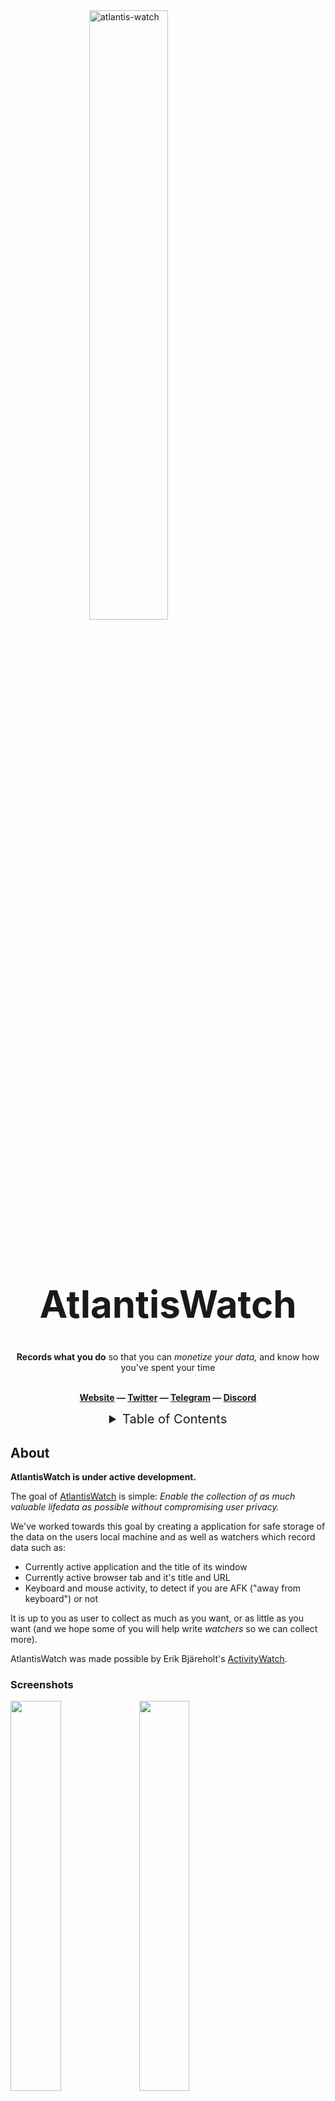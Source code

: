 <img title="atlantis-watch" style="display: block; margin-left: auto; margin-right: auto; width: 50%;" src="https://atlantisstream.io/images/atlantis-logo.png">
<h1 align="center" style="font-size:60px;"> AtlantisWatch</h1>

<p align="center">
  <b>Records what you do</b> so that you can <i>monetize your data,</i> and know how you've spent your time</i>
</p>

<p align="center">

  <br>

  <b>
    <a href="https://atlantisstream.iot/">Website</a>
    — <a href="https://twitter.com/atlantisstream">Twitter</a>
    — <a href="https://t.me/atlantisstreams">Telegram</a>
    — <a href="https://github.com/ActivityWatch/activitywatch/releases">Discord</a>
  </b>
</p>


<details>
 <summary align="center" style="font-size:20px;">Table of Contents</summary>

 * [About](#about)
    * [Screenshots](#screenshots)
    * [Features](#features)
    * [Installation &amp; Usage](#installation--usage)
 * [About this repository](#about-this-repository)
    * [Server](#server)
    * [Watchers](#watchers)
    * [Libraries](#libraries)
 * [Contributing](#contributing)
 * [Questions](#questions)
</details>

## About
**AtlantisWatch is under active development.**

The goal of [AtlantisWatch](htttps://www.atlantisstream.io) is simple: *Enable the collection of as much valuable lifedata as possible without compromising user privacy.*

We've worked towards this goal by creating a application for safe storage of the data on the users local machine and as well as watchers which record data such as:

 - Currently active application and the title of its window
 - Currently active browser tab and it's title and URL
 - Keyboard and mouse activity, to detect if you are AFK ("away from keyboard") or not

It is up to you as user to collect as much as you want, or as little as you want (and we hope some of you will help write *watchers* so we can collect more).

AtlantisWatch was made possible by Erik Bjäreholt's [ActivityWatch](https://github.com/ActivityWatch/activitywatch).

### Screenshots

<span><img src="https://activitywatch.net/img/screenshot-v0.9.3-activity.png"   width="40%"></span>
<span><img src="https://activitywatch.net/img/screenshot-v0.8.0b9-timeline.png" width="40%"></span>


## Installation & Usage

Announcement coming soon, stay tuned on our social channels.

## Features

 - You own your data.
 - Data across your devices is synced.
 - Easy to get started.
 - High data resolution.
 - Open-source code.

## Repository

This repository is a bundle of the core components and official modules of AtlantisWatch, each managed as an individual `git submodule`. It's primary use is as a meta-package providing all the components in one repo; enabling easier packaging and installation. It is also where releases of the full suite are published (see [releases](https://github.com/ActivityWatch/activitywatch/releases)).

### Server

`aw-server` is the official implementation of the core service which the other AtlantisWatch services interact with. It provides a REST API to a datastore and query engine. It also serves the web interface developed in the `aw-webui` project (which provides the frontend part of the webapp).

The REST API includes:

 - Access to a datastore suitable for timeseries/timeperiod-data
 - A query engine and language for such data

The webapp includes:

 - Data visualization & browser
 - Query explorer
 - Export functionality 

### Watchers

AtlantisWatch comes pre-installed with two watchers, `aw-watcher-afk` which logs the presence/absence of user activity from keyboard and mouse input and `aw-watcher-window` which logs the currently active application and it's window title.

There are lots of other watchers for Atlantis Watch which can track more types of activity such as `aw-watcher-web` which tracks time spent on websites, multiple editor watchers which tracks spent time coding and many more! Coming soon, see our current list of watchers [here.](https://atlantisstream.io/watchers)

### Libraries

 - `aw-core` - core library, provides no runnable modules
 - `aw-client` - client library, useful when writing watchers

## Contributing

Want to help? Great! Check out the [CONTRIBUTING.md file](./CONTRIBUTING.md)!

## Questions

Have a question, suggestion, problem, or just want to say hi? Hit up our team on Twitter, Telegram, Discord, LinkedIn and Facebook, or send us an email to team@atlantisstream.io